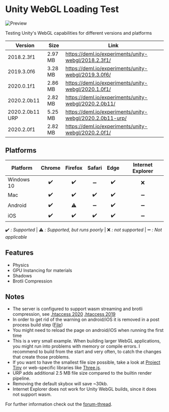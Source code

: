 # Unity WebGL Loading Test

![Preview](./preview.png)

Testing Unity's WebGL capabilities for different versions and platforms

Version | Size | Link
--- | --- | ---
2018.2.3f1 | 2.97 MB | https://deml.io/experiments/unity-webgl/2018.2.3f1/
2019.3.0f6 | 3.28 MB | https://deml.io/experiments/unity-webgl/2019.3.0f6/
2020.0.1f1 | 2.86 MB | https://deml.io/experiments/unity-webgl/2020.1.0f1/
2020.2.0b11 | 2.82 MB | https://deml.io/experiments/unity-webgl/2020.2.0b11/ 
2020.2.0b11 URP | 5.25 MB | https://deml.io/experiments/unity-webgl/2020.2.0b11-urp/ 
2020.2.0f1 | 2.82 MB | https://deml.io/experiments/unity-webgl/2020.2.0f1/ 

## Platforms

| Platform   | Chrome | Firefox | Safari | Edge | Internet Explorer |
| ---------- | :----: | :-----: | :----: | :--: | :---------------: |
| Windows 10 |   ✔️    |    ✔️    |   ➖    |  ✔️   |         ❌         |
| Mac        |   ✔️    |    ✔️    |   ✔️    |  ✔️   |         ➖         |
| Android    |   ✔️    |    ⚠️    |   ➖    |  ✔️   |         ➖         |
| iOS        |   ✔️    |    ✔️    |   ✔️    |  ✔️   |         ➖         |

✔️ *: Supported* | ⚠️ *: Supported, but runs poorly* | ❌ *: not supported* | ➖ *: Not applicable*

## Features

* Physics
* GPU Instancing for materials
* Shadows
* Brotli Compression

## Notes

* The server is configured to support wasm streaming and brotli compression, see [.htaccess 2020](./Configuration/2020/.htaccess)  [.htaccess 2019](./Configuration/2019/.htaccess)
* In order to get rid of the warning on android/iOS it is removed in a post process build step ([File](./Assets/Scripts/Editor/RemoveMobileSupportWarningWebBuild.cs))
* You might need to reload the page on android/iOS when running the first time
* This is a very small example. When building larger WebGL applications, you might run into problems with memory or compile errors. I recommend to build from the start and very often, to catch the changes that create those problems.
* If you want to have the smallest file size possible, take a look at [Project Tiny](https://forum.unity.com/forums/project-tiny.151/) or web-specific libraries like [Three.js](https://threejs.org/).
* URP adds additional 2.5 MB file size compared to the builtin render pipeline.
* Removing the default skybox will save ~30kb.
* Internet Explorer does not work for Unity WebGL builds, since it does not support wasm.

For further information check out the [forum-thread](https://forum.unity.com/threads/webgl-builds-for-mobile.545877/).
